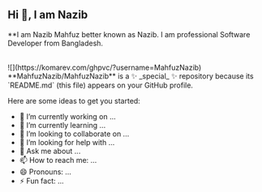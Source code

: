 ## Hi 👋, I am Nazib

**I am Nazib Mahfuz better known as Nazib. I am professional Software Developer from Bangladesh.

<br>
![](https://komarev.com/ghpvc/?username=MahfuzNazib)
**MahfuzNazib/MahfuzNazib** is a ✨ _special_ ✨ repository because its `README.md` (this file) appears on your GitHub profile.

Here are some ideas to get you started:

- 🔭 I’m currently working on ...
- 🌱 I’m currently learning ...
- 👯 I’m looking to collaborate on ...
- 🤔 I’m looking for help with ...
- 💬 Ask me about ...
- 📫 How to reach me: ...
- 😄 Pronouns: ...
- ⚡ Fun fact: ...

